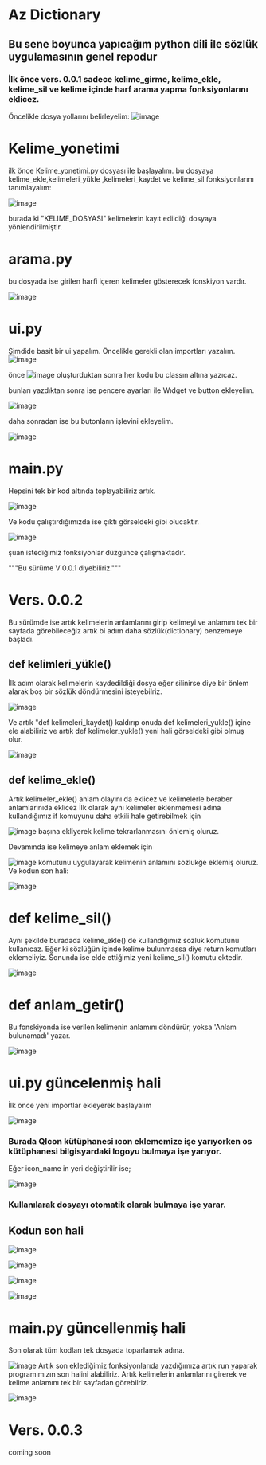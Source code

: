 # Az Dictionary

<h2>Bu sene boyunca yapıcağım python dili ile sözlük uygulamasının genel repodur</h2>

<h3>İlk önce vers. 0.0.1 sadece kelime_girme, kelime_ekle, kelime_sil ve kelime içinde harf arama yapma fonksiyonlarını eklicez.</h3>

Öncelikle dosya yollarını belirleyelim:
![image](https://github.com/user-attachments/assets/af63f594-62be-47ce-962c-d84e5f65d09b)


# Kelime_yonetimi
ilk önce Kelime_yonetimi.py dosyası ile başlayalım.
bu dosyaya kelime_ekle,kelimeleri_yükle ,kelimeleri_kaydet ve kelime_sil fonksiyonlarını tanımlayalım:

![image](https://github.com/user-attachments/assets/4037f556-5ee4-4eb3-a380-f939c5a63174)

burada ki "KELIME_DOSYASI" kelimelerin kayıt edildiği dosyaya yönlendirilmiştir.

# arama.py 
bu dosyada ise girilen harfi içeren kelimeler gösterecek fonskiyon vardır.

![image](https://github.com/user-attachments/assets/33a3eba3-7480-4a7a-aceb-60bd2d5de64b)

# ui.py
Şimdide basit bir ui yapalım.
Öncelikle gerekli olan importları yazalım.
![image](https://github.com/user-attachments/assets/98002dc6-41a2-47b1-8c88-304b1edbb6f7)

önce ![image](https://github.com/user-attachments/assets/86d45d85-adb4-4be5-a967-b25873ae9fc0) oluşturduktan sonra her kodu bu classın altına yazıcaz.

bunları yazdıktan sonra ise pencere ayarları ile Wıdget ve button ekleyelim.

![image](https://github.com/user-attachments/assets/66de16e6-0159-46a4-a2e2-69b0800306dd)

daha sonradan ise bu butonların işlevini ekleyelim.

![image](https://github.com/user-attachments/assets/370cfb69-d56b-454c-a989-2fe837986bd2)

# main.py
Hepsini tek bir kod altında toplayabiliriz artık.

![image](https://github.com/user-attachments/assets/474606e1-6973-4c9a-8e69-0ff52c26a3d1)


Ve kodu çalıştırdığımızda ise çıktı görseldeki gibi olucaktır.

![image](https://github.com/user-attachments/assets/74e742a2-1c60-4fd1-b1c4-af4140671c67)

şuan istediğimiz fonksiyonlar düzgünce çalışmaktadır.

"""Bu sürüme V 0.0.1 diyebiliriz."""


<h1>Vers. 0.0.2 </h1>
Bu sürümde ise artık kelimelerin anlamlarını girip kelimeyi ve anlamını tek bir sayfada görebileceğiz artık bi adım daha sözlük(dictionary) benzemeye başladı.

<h2>def kelimleri_yükle()</h2>
İlk adım olarak kelimelerin kaydedildiği dosya eğer silinirse diye bir önlem alarak boş bir sözlük döndürmesini isteyebilriz. 

![image](https://github.com/user-attachments/assets/45992226-8528-4e31-a757-b452356e9f32)

Ve artık "def kelimeleri_kaydet() kaldırıp onuda def kelimeleri_yukle() içine ele alabiliriz ve artık def kelimeler_yukle() yeni hali görseldeki gibi olmuş olur.

![image](https://github.com/user-attachments/assets/b5f29c46-b7b1-48c3-b495-3bf996cfc671)


<h2>def kelime_ekle()</h2>

Artık kelimeler_ekle() anlam olayını da eklicez ve kelimelerle beraber anlamlarınıda eklicez 
İlk olarak aynı kelimeler eklenmemesi adına kullandığımız if komuyunu daha etkili hale getirebilmek için 

![image](https://github.com/user-attachments/assets/d351d4d3-6b05-4e51-8c91-976774e679f5)
başına ekliyerek kelime tekrarlanmasını önlemiş oluruz.

Devamında ise kelimeye anlam eklemek için 

![image](https://github.com/user-attachments/assets/7744d29a-9381-4153-bc30-aa5168f19575)
komutunu uygulayarak kelimenin anlamını sozlukğe eklemiş oluruz. Ve kodun son hali:


![image](https://github.com/user-attachments/assets/6bedc0cb-8f4b-46f3-82ab-4bcdf4d505f1)

# def kelime_sil()
Aynı şekilde buradada kelime_ekle() de kullandığımız sozluk komutunu kullanıcaz. 
Eğer ki sözlüğün içinde kelime bulunmassa diye return komutları eklemeliyiz.
Sonunda ise elde ettiğimiz yeni kelime_sil() komutu ektedir. 

![image](https://github.com/user-attachments/assets/2926992d-f460-4b31-82ec-586a7b640b09)

# def anlam_getir()
Bu fonskiyonda ise verilen kelimenin anlamını döndürür, yoksa 'Anlam bulunamadı' yazar. 

![image](https://github.com/user-attachments/assets/992011f4-0c6e-4591-b8d5-a0bcb6796f9f)

# ui.py güncelenmiş hali

İlk önce yeni importlar ekleyerek başlayalım

![image](https://github.com/user-attachments/assets/bf8fa03a-0eef-4333-8d32-220aca6dfa90)
<h3>Burada QIcon kütüphanesi ıcon eklememize işe yarıyorken os kütüphanesi bilgisyardaki logoyu bulmaya işe yarıyor. </h3>

Eğer icon_name in yeri değiştirilir ise;

![image](https://github.com/user-attachments/assets/66d3e4f5-9a73-4f6c-bca4-47a2d40d3eaa)
<h3>Kullanılarak dosyayı otomatik olarak bulmaya işe yarar.</h3>

## Kodun son hali 

![image](https://github.com/user-attachments/assets/f39041c5-fd66-4d57-80c3-b8e4b58ff017)

![image](https://github.com/user-attachments/assets/41debd6c-8f9d-49e4-ade7-977c8c66da78)

![image](https://github.com/user-attachments/assets/261293bd-9ebd-499b-86f2-30c1d4afe596)

![image](https://github.com/user-attachments/assets/c1bc7d24-20ef-41a6-ae6a-623a0387cda9)

# main.py güncellenmiş hali

Son olarak tüm kodları tek dosyada toparlamak adına.

![image](https://github.com/user-attachments/assets/f45ccd06-78d1-40d3-989b-a7637d45f0f5)
Artık son eklediğimiz fonksiyonlarıda yazdığımıza artık run yaparak programımızın son halini alabiliriz.
Artık kelimelerin anlamlarını girerek ve kelime anlamını tek bir sayfadan görebilriz.

![image](https://github.com/user-attachments/assets/66e7b80f-349a-4212-94b0-77fd1e74dc71)


# Vers. 0.0.3 
coming soon
